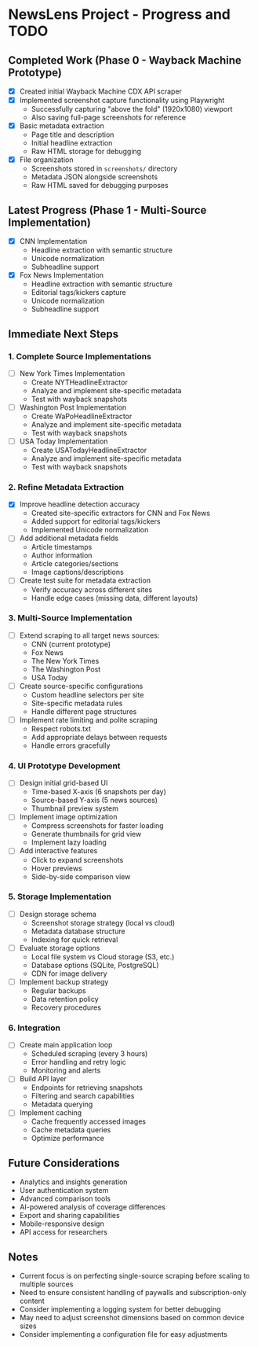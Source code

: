 # NewsLens Project - Progress and TODO

## Completed Work (Phase 0 - Wayback Machine Prototype)
- [x] Created initial Wayback Machine CDX API scraper
- [x] Implemented screenshot capture functionality using Playwright
  - Successfully capturing "above the fold" (1920x1080) viewport
  - Also saving full-page screenshots for reference
- [x] Basic metadata extraction
  - Page title and description
  - Initial headline extraction
  - Raw HTML storage for debugging
- [x] File organization
  - Screenshots stored in `screenshots/` directory
  - Metadata JSON alongside screenshots
  - Raw HTML saved for debugging purposes

## Latest Progress (Phase 1 - Multi-Source Implementation)
- [x] CNN Implementation
  - Headline extraction with semantic structure
  - Unicode normalization
  - Subheadline support
- [x] Fox News Implementation
  - Headline extraction with semantic structure
  - Editorial tags/kickers capture
  - Unicode normalization
  - Subheadline support

## Immediate Next Steps

### 1. Complete Source Implementations
- [ ] New York Times Implementation
  - Create NYTHeadlineExtractor
  - Analyze and implement site-specific metadata
  - Test with wayback snapshots
- [ ] Washington Post Implementation
  - Create WaPoHeadlineExtractor
  - Analyze and implement site-specific metadata
  - Test with wayback snapshots
- [ ] USA Today Implementation
  - Create USATodayHeadlineExtractor
  - Analyze and implement site-specific metadata
  - Test with wayback snapshots

### 2. Refine Metadata Extraction
- [x] Improve headline detection accuracy
  - Created site-specific extractors for CNN and Fox News
  - Added support for editorial tags/kickers
  - Implemented Unicode normalization
- [ ] Add additional metadata fields
  - Article timestamps
  - Author information
  - Article categories/sections
  - Image captions/descriptions
- [ ] Create test suite for metadata extraction
  - Verify accuracy across different sites
  - Handle edge cases (missing data, different layouts)

### 3. Multi-Source Implementation
- [ ] Extend scraping to all target news sources:
  - CNN (current prototype)
  - Fox News
  - The New York Times
  - The Washington Post
  - USA Today
- [ ] Create source-specific configurations
  - Custom headline selectors per site
  - Site-specific metadata rules
  - Handle different page structures
- [ ] Implement rate limiting and polite scraping
  - Respect robots.txt
  - Add appropriate delays between requests
  - Handle errors gracefully

### 4. UI Prototype Development
- [ ] Design initial grid-based UI
  - Time-based X-axis (6 snapshots per day)
  - Source-based Y-axis (5 news sources)
  - Thumbnail preview system
- [ ] Implement image optimization
  - Compress screenshots for faster loading
  - Generate thumbnails for grid view
  - Implement lazy loading
- [ ] Add interactive features
  - Click to expand screenshots
  - Hover previews
  - Side-by-side comparison view

### 5. Storage Implementation
- [ ] Design storage schema
  - Screenshot storage strategy (local vs cloud)
  - Metadata database structure
  - Indexing for quick retrieval
- [ ] Evaluate storage options
  - Local file system vs Cloud storage (S3, etc.)
  - Database options (SQLite, PostgreSQL)
  - CDN for image delivery
- [ ] Implement backup strategy
  - Regular backups
  - Data retention policy
  - Recovery procedures

### 6. Integration
- [ ] Create main application loop
  - Scheduled scraping (every 3 hours)
  - Error handling and retry logic
  - Monitoring and alerts
- [ ] Build API layer
  - Endpoints for retrieving snapshots
  - Filtering and search capabilities
  - Metadata querying
- [ ] Implement caching
  - Cache frequently accessed images
  - Cache metadata queries
  - Optimize performance

## Future Considerations
- Analytics and insights generation
- User authentication system
- Advanced comparison tools
- AI-powered analysis of coverage differences
- Export and sharing capabilities
- Mobile-responsive design
- API access for researchers

## Notes
- Current focus is on perfecting single-source scraping before scaling to multiple sources
- Need to ensure consistent handling of paywalls and subscription-only content
- Consider implementing a logging system for better debugging
- May need to adjust screenshot dimensions based on common device sizes
- Consider implementing a configuration file for easy adjustments 